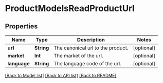 # ProductModelsReadProductUrl

## Properties
Name | Type | Description | Notes
------------ | ------------- | ------------- | -------------
**url** | **String** | The canonical url to the product. | [optional] 
**market** | **Int** | The market of the url. | [optional] 
**language** | **String** | The language code of the url. | [optional] 

[[Back to Model list]](../README.md#documentation-for-models) [[Back to API list]](../README.md#documentation-for-api-endpoints) [[Back to README]](../README.md)


